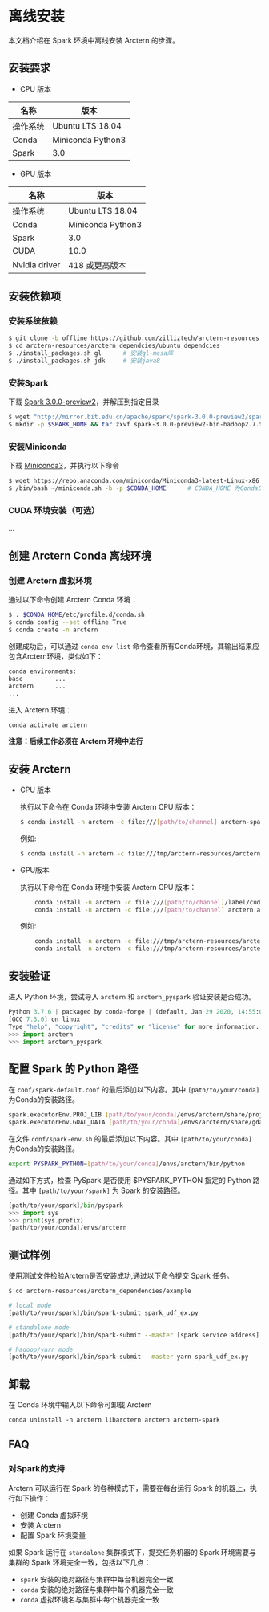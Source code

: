 # 离线安装 
本文档介绍在 Spark 环境中离线安装 Arctern 的步骤。

## 安装要求

- CPU 版本

| 名称     | 版本              |
| -------- | ----------------- |
| 操作系统 | Ubuntu LTS 18.04  |
| Conda    | Miniconda Python3 |
| Spark    | 3.0               |

- GPU 版本

| 名称          | 版本              |
| ------------- | ----------------- |
| 操作系统      | Ubuntu LTS 18.04  |
| Conda         | Miniconda Python3 |
| Spark         | 3.0               |
| CUDA          | 10.0              |
| Nvidia driver | 418 或更高版本              |

## <span id = "installdependencies">安装依赖项</span>

### 安装系统依赖

```bash
$ git clone -b offline https://github.com/zilliztech/arctern-resources.git    # 有网环境中下载
$ cd arctern-resources/arctern_dependcies/ubuntu_dependcies
$ ./install_packages.sh gl      # 安装gl-mesa库
$ ./install_packages.sh jdk     # 安装java8
```

### 安装Spark

下载 [Spark 3.0.0-preview2](https://mirror.bit.edu.cn/apache/spark/spark-3.0.0-preview2/spark-3.0.0-preview2-bin-hadoop2.7.tgz)，并解压到指定目录


```bash
$ wget "http://mirror.bit.edu.cn/apache/spark/spark-3.0.0-preview2/spark-3.0.0-preview2-bin-hadoop2.7.tgz"       # 有网环境中下载
$ mkdir -p $SPARK_HOME && tar zxvf spark-3.0.0-preview2-bin-hadoop2.7.tgz -C $SPARK_HOME       # SPARK_HOME 为spark的安装目录
```

### 安装Miniconda

下载 [Miniconda3](https://repo.anaconda.com/miniconda/Miniconda3-latest-Linux-x86_64.sh)，并执行以下命令

```bash
$ wget https://repo.anaconda.com/miniconda/Miniconda3-latest-Linux-x86_64.sh -O ~/miniconda.sh         # 有网环境中下载
$ /bin/bash ~/miniconda.sh -b -p $CONDA_HOME      # CONDA_HOME 为Conda的安装目录
```

### CUDA 环境安装（可选）

...

## 创建 Arctern Conda 离线环境

### 创建 Arctern 虚拟环境

通过以下命令创建 Arctern Conda 环境：

```bash
$ . $CONDA_HOME/etc/profile.d/conda.sh
$ conda config --set offline True
$ conda create -n arctern
```

创建成功后，可以通过 `conda env list` 命令查看所有Conda环境，其输出结果应包含Arctern环境，类似如下：

  ```bash
  conda environments:
  base         ...
  arctern      ...
  ...
  ```

 进入 Arctern 环境：

  `conda activate arctern`


**注意：后续工作必须在 Arctern 环境中进行**


## 安装 Arctern


* CPU 版本

  执行以下命令在 Conda 环境中安装 Arctern CPU 版本：

  ```bash
  $ conda install -n arctern -c file:///[path/to/channel] arctern-spark --offline   --override-channels
  ```

  例如:

  ```bash
  $ conda install -n arctern -c file:///tmp/arctern-resources/arctern_dependencies/conda_dependencies/channel arctern-spark   --offline --override-channels
  ```


* GPU版本

  执行以下命令在 Conda 环境中安装 Arctern CPU 版本：

  ```bash
      conda install -n arctern -c file:///[path/to/channel]/label/cuda10.0 libarctern   --offline --override-channels
      conda install -n arctern -c file:///[path/to/channel] arctern arctern-spark   --offline --override-channels
  ```

  例如:

  ```bash
      conda install -n arctern -c file:///tmp/arctern-resources/arctern_dependencies/conda_dependencies/channel/label/cuda10.0 libarctern --offline --override-channels
      conda install -n arctern -c file:///tmp/arctern-resources/arctern_dependencies/conda_dependencies/channel arctern   arctern-spark --offline --override-channels
  ```



## 安装验证

进入 Python 环境，尝试导入 `arctern` 和 `arctern_pyspark` 验证安装是否成功。

```python
Python 3.7.6 | packaged by conda-forge | (default, Jan 29 2020, 14:55:04)
[GCC 7.3.0] on linux
Type "help", "copyright", "credits" or "license" for more information.
>>> import arctern
>>> import arctern_pyspark
```

## 配置 Spark 的 Python 路径

在 `conf/spark-default.conf` 的最后添加以下内容。其中 `[path/to/your/conda]` 为Conda的安装路径。

```bash
spark.executorEnv.PROJ_LIB [path/to/your/conda]/envs/arctern/share/proj
spark.executorEnv.GDAL_DATA [path/to/your/conda]/envs/arctern/share/gdal
```

在文件 `conf/spark-env.sh` 的最后添加以下内容。其中 `[path/to/your/conda]` 为Conda的安装路径。

```bash
export PYSPARK_PYTHON=[path/to/your/conda]/envs/arctern/bin/python
```

通过如下方式，检查 PySpark 是否使用 $PYSPARK_PYTHON 指定的 Python 路径。其中 `[path/to/your/spark]` 为 Spark 的安装路径。

```python
[path/to/your/spark]/bin/pyspark
>>> import sys
>>> print(sys.prefix)
[path/to/your/conda]/envs/arctern
```

## 测试样例

使用测试文件检验Arctern是否安装成功,通过以下命令提交 Spark 任务。

```bash
$ cd arctern-resources/arctern_dependencies/example

# local mode
[path/to/your/spark]/bin/spark-submit spark_udf_ex.py

# standalone mode
[path/to/your/spark]/bin/spark-submit --master [spark service address] spark_udf_ex.py

# hadoop/yarn mode
[path/to/your/spark]/bin/spark-submit --master yarn spark_udf_ex.py
```

## 卸载

在 Conda 环境中输入以下命令可卸载 Arctern

```shell
conda uninstall -n arctern libarctern arctern arctern-spark
```

## FAQ

### 对Spark的支持

Arctern 可以运行在 Spark 的各种模式下，需要在每台运行 Spark 的机器上，执行如下操作：

* 创建 Conda 虚拟环境
* 安装 Arctern
* 配置 Spark 环境变量

如果 Spark 运行在 `standalone` 集群模式下，提交任务机器的 Spark 环境需要与集群的 Spark 环境完全一致，包括以下几点：

* `spark` 安装的绝对路径与集群中每台机器完全一致
* `conda` 安装的绝对路径与集群中每个机器完全一致
* `conda` 虚拟环境名与集群中每个机器完全一致

